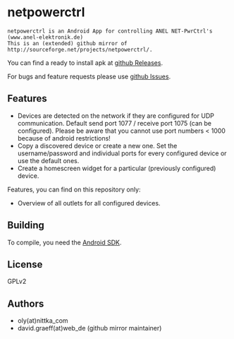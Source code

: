 # netpowerctrl
	netpowerctrl is an Android App for controlling ANEL NET-PwrCtrl's (www.anel-elektronik.de)
	This is an (extended) github mirror of http://sourceforge.net/projects/netpowerctrl/.

You can find a ready to install apk at [github Releases](https://github.com/davidgraeff/netpowerctrl-sf-mirror/releases).

For bugs and feature requests please use [github Issues](https://github.com/davidgraeff/netpowerctrl-sf-mirror/issues).

## Features
* Devices are detected on the network if they are configured for UDP communication.
  Default send port 1077 / receive port 1075 (can be configured). Please be aware
  that you cannot use port numbers < 1000 because of android restrictions!
* Copy a discovered device or create a new one. Set the username/password and
  individual ports for every configured device or use the default ones.
* Create a homescreen widget for a particular (previously configured) device.

Features, you can find on this repository only:
* Overview of all outlets for all configured devices.

## Building
To compile, you need the [Android SDK](http://developer.android.com/sdk).

## License
GPLv2

## Authors
* oly(at)nittka_com
* david.graeff(at)web_de (github mirror maintainer)
